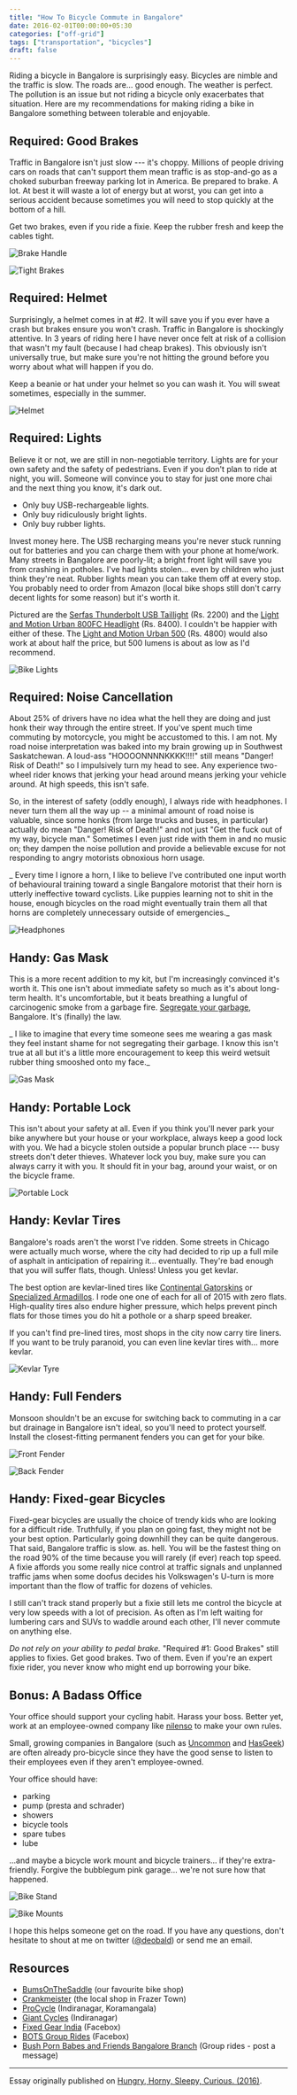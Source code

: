 ```yaml
---
title: "How To Bicycle Commute in Bangalore"
date: 2016-02-01T00:00:00+05:30
categories: ["off-grid"]
tags: ["transportation", "bicycles"]
draft: false
---
```


Riding a bicycle in Bangalore is surprisingly easy. Bicycles are nimble and the traffic is slow. The roads are... good enough. The weather is perfect. The pollution is an issue but not riding a bicycle only exacerbates that situation. Here are my recommendations for making riding a bike in Bangalore something between tolerable and enjoyable.

## Required: Good Brakes

Traffic in Bangalore isn't just slow --- it's choppy. Millions of people driving cars on roads that can't support them mean traffic is as stop-and-go as a choked suburban freeway parking lot in America. Be prepared to brake. A lot. At best it will waste a lot of energy but at worst, you can get into a serious accident because sometimes you will need to stop quickly at the bottom of a hill.

Get two brakes, even if you ride a fixie. Keep the rubber fresh and keep the cables tight.

![Brake Handle](/img/2016-02-01-brakes1.jpg)

![Tight Brakes](/img/2016-02-01-brakes2.jpg)

## Required: Helmet

Surprisingly, a helmet comes in at #2. It will save you if you ever have a crash but brakes ensure you won't crash. Traffic in Bangalore is shockingly attentive. In 3 years of riding here I have never once felt at risk of a collision that wasn't my fault (because I had cheap brakes). This obviously isn't universally true, but make sure you're not hitting the ground before you worry about what will happen if you do.

Keep a beanie or hat under your helmet so you can wash it. You will sweat sometimes, especially in the summer.

![Helmet](/img/2016-02-01-helmet.jpg)

## Required: Lights

Believe it or not, we are still in non-negotiable territory. Lights are for your own safety and the safety of pedestrians. Even if you don't plan to ride at night, you will. Someone will convince you to stay for just one more chai and the next thing you know, it's dark out.

- Only buy USB-rechargeable lights.
- Only buy ridiculously bright lights.
- Only buy rubber lights.

Invest money here. The USB recharging means you're never stuck running out for batteries and you can charge them with your phone at home/work. Many streets in Bangalore are poorly-lit; a bright front light will save you from crashing in potholes. I've had lights stolen... even by children who just think they're neat. Rubber lights mean you can take them off at every stop. You probably need to order from Amazon (local bike shops still don't carry decent lights for some reason) but it's worth it.

Pictured are the [Serfas Thunderbolt USB Taillight](http://amzn.com/B009WGFYRC) (Rs. 2200) and the [Light and Motion Urban 800FC Headlight](http://amzn.com/B00KAPC62K) (Rs. 8400). I couldn't be happier with either of these. The [Light and Motion Urban 500](http://amzn.com/B00YIPEX0Q) (Rs. 4800) would also work at about half the price, but 500 lumens is about as low as I'd recommend.

![Bike Lights](/img/2016-02-01-lights.jpg)

## Required: Noise Cancellation

About 25% of drivers have no idea what the hell they are doing and just honk their way through the entire street. If you've spent much time commuting by motorcycle, you might be accustomed to this. I am not. My road noise interpretation was baked into my brain growing up in Southwest Saskatchewan. A loud-ass "HOOOONNNNKKKK!!!!" still means "Danger! Risk of Death!" so I impulsively turn my head to see. Any experience two-wheel rider knows that jerking your head around means jerking your vehicle around. At high speeds, this isn't safe.

So, in the interest of safety (oddly enough), I always ride with headphones. I never turn them all the way up -- a minimal amount of road noise is valuable, since some honks (from large trucks and buses, in particular) actually do mean "Danger! Risk of Death!" and not just "Get the fuck out of my way, bicycle man." Sometimes I even just ride with them in and no music on; they dampen the noise pollution and provide a believable excuse for not responding to angry motorists obnoxious horn usage.

_ Every time I ignore a horn, I like to believe I've contributed one input worth of behavioural training toward a single Bangalore motorist that their horn is utterly ineffective toward cyclists. Like puppies learning not to shit in the house, enough bicycles on the road might eventually train them all that horns are completely unnecessary outside of emergencies._

![Headphones](/img/2016-02-01-headphones.jpg)

## Handy: Gas Mask

 This is a more recent addition to my kit, but I'm increasingly convinced it's worth it. This one isn't about immediate safety so much as it's about long-term health. It's uncomfortable, but it beats breathing a lungful of carcinogenic smoke from a garbage fire. [Segregate your garbage](http://www.2bin1bag.in/), Bangalore. It's (finally) the law.

_ I like to imagine that every time someone sees me wearing a gas mask they feel instant shame for not segregating their garbage. I know this isn't true at all but it's a little more encouragement to keep this weird wetsuit rubber thing smooshed onto my face._

![Gas Mask](/img/2016-02-01-gasmask.jpg)

## Handy: Portable Lock

 This isn't about your safety at all. Even if you think you'll never park your bike anywhere but your house or your workplace, always keep a good lock with you. We had a bicycle stolen outside a popular brunch place --- busy streets don't deter thieves. Whatever lock you buy, make sure you can always carry it with you. It should fit in your bag, around your waist, or on the bicycle frame.

![Portable Lock](/img/2016-02-01-lock.jpg)

## Handy: Kevlar Tires

Bangalore's roads aren't the worst I've ridden. Some streets in Chicago were actually much worse, where the city had decided to rip up a full mile of asphalt in anticipation of repairing it... eventually. They're bad enough that you will suffer flats, though. Unless! Unless you get kevlar.

The best option are kevlar-lined tires like [Continental Gatorskins](http://amzn.com/B00288HOBU) or [Specialized Armadillos](http://www.specialized.com/us/en/ftb/road-tires/all-season-tires/all-condition-armadillo-elite). I rode one one of each for all of 2015 with zero flats. High-quality tires also endure higher pressure, which helps prevent pinch flats for those times you do hit a pothole or a sharp speed breaker.

If you can't find pre-lined tires, most shops in the city now carry tire liners. If you want to be truly paranoid, you can even line kevlar tires with... more kevlar.

![Kevlar Tyre](/img/2016-02-01-kevlar-tyre.jpg)

## Handy: Full Fenders

Monsoon shouldn't be an excuse for switching back to commuting in a car but drainage in Bangalore isn't ideal, so you'll need to protect yourself. Install the closest-fitting permanent fenders you can get for your bike.

![Front Fender](/img/2016-02-01-fender1.jpg)

![Back Fender](/img/2016-02-01-fender2.jpg)

## Handy: Fixed-gear Bicycles

Fixed-gear bicycles are usually the choice of trendy kids who are looking for a difficult ride. Truthfully, if you plan on going fast, they might not be your best option. Particularly going downhill they can be quite dangerous. That said, Bangalore traffic is slow. as. hell. You will be the fastest thing on the road 90% of the time because you will rarely (if ever) reach top speed. A fixie affords you some really nice control at traffic signals and unplanned traffic jams when some doofus decides his Volkswagen's U-turn is more important than the flow of traffic for dozens of vehicles.

 I still can't track stand properly but a fixie still lets me control the bicycle at very low speeds with a lot of precision. As often as I'm left waiting for lumbering cars and SUVs to waddle around each other, I'll never commute on anything else.

_Do not rely on your ability to pedal brake._ "Required #1: Good Brakes" still applies to fixies. Get good brakes. Two of them. Even if you're an expert fixie rider, you never know who might end up borrowing your bike.

## Bonus: A Badass Office

Your office should support your cycling habit. Harass your boss. Better yet, work at an employee-owned company like [nilenso](https://nilenso.com) to make your own rules.

Small, growing companies in Bangalore (such as [Uncommon](https://uncommon.in) and [HasGeek](https://hasgeek.in)) are often already pro-bicycle since they have the good sense to listen to their employees even if they aren't employee-owned.

Your office should have:

- parking
- pump (presta and schrader)
- showers
- bicycle tools
- spare tubes
- lube

...and maybe a bicycle work mount and bicycle trainers... if they're extra-friendly. Forgive the bubblegum pink garage... we're not sure how that happened.

![Bike Stand](/img/2016-02-01-bike-mount.jpg)

![Bike Mounts](/img/2016-02-01-wall-mounts.jpg)

I hope this helps someone get on the road. If you have any questions, don't hesitate to shout at me on twitter ([@deobald](https://twitter.com/deobald)) or send me an email.

## Resources

- [BumsOnTheSaddle](http://bumsonthesaddle.com/) (our favourite bike shop)
- [Crankmeister](http://www.crankmeisterbicycles.com/) (the local shop in Frazer Town)
- [ProCycle](http://www.procycle.in/) (Indiranagar, Koramangala)
- [Giant Cycles](https://www.facebook.com/pages/Giant-Starkenn-Cycling-World-Indira-Nagar-Bangalore/330700940419907) (Indiranagar)
- [Fixed Gear India](https://www.facebook.com/groups/545965755503336/) (Facebox)
- [BOTS Group Rides](https://www.facebook.com/BumsOnTheSaddle/) (Facebox)
- [Bush Porn Babes and Friends Bangalore Branch](https://www.facebook.com/groups/276727932418326/) (Group rides - post a message)

***

Essay originally published on [Hungry, Horny, Sleepy, Curious. (2016)](http://blog.deobald.ca/2016/02/howto-bicycle-commute-in-bangalore.html).
